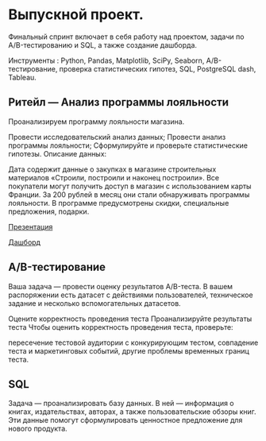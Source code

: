 # Выпускной проект.

Финальный спринт включает в себя работу над проектом, задачи по A/B-тестированию и SQL, а также создание дашборда.

Инструменты : Python, Pandas, Matplotlib, SciPy, Seaborn, A/B-тестирование, проверка статистических гипотез, SQL, PostgreSQL dash, Tableau.

## Ритейл — Анализ программы лояльности
Проанализируем программу лояльности магазина.

Провести исследовательский анализ данных;
Провести анализ программы лояльности;
Сформулируйте и проверьте статистические гипотезы.
Описание данных:

Дата содержит данные о закупках в магазине строительных материалов «Строили, построили и наконец построили». Все покупатели могут получить доступ в магазин с использованием карты Франции. За 200 рублей в месяц они стали обнаруживать программы лояльности. В программе предусмотрены скидки, специальные предложения, подарки.

[Презентация](https://docs.google.com/presentation/d/1EEfYxD_0U0HGcVE1K_5BcYil8JaxhusKsKMwCRDBxTU/edit?usp=sharing)

[Дашборд](https://public.tableau.com/views/FPretail/sheet2?:language=en-US&:display_count=n&:origin=viz_share_link)



## A/B-тестирование
Ваша задача — провести оценку результатов A/B-теста. В вашем распоряжении есть датасет с действиями пользователей, техническое задание и несколько вспомогательных датасетов.

Оцените корректность проведения теста
Проанализируйте результаты теста
Чтобы оценить корректность проведения теста, проверьте:

пересечение тестовой аудитории с конкурирующим тестом,
совпадение теста и маркетинговых событий, другие проблемы временных границ теста.

## SQL
Задача — проанализировать базу данных. В ней — информация о книгах, издательствах, авторах, а также пользовательские обзоры книг. Эти данные помогут сформулировать ценностное предложение для нового продукта.

